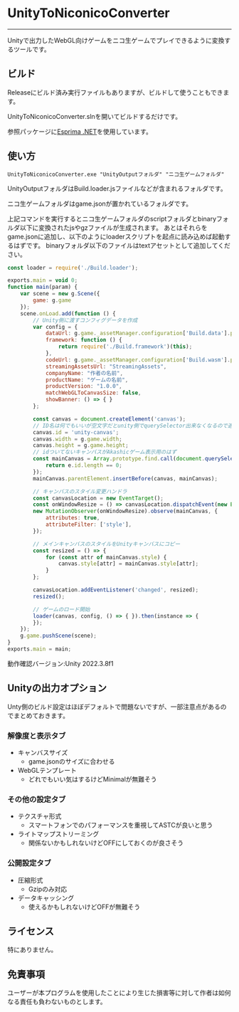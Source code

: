 # UnityToNiconicoConverter
---
Unityで出力したWebGL向けゲームをニコ生ゲームでプレイできるように変換するツールです。

## ビルド
Releaseにビルド済み実行ファイルもありますが、ビルドして使うこともできます。

UnityToNiconicoConverter.slnを開いてビルドするだけです。

参照パッケージに[Esprima .NET](https://github.com/sebastienros/esprima-dotnet)を使用しています。

## 使い方
```
UnityToNiconicoConverter.exe "UnityOutputフォルダ" "ニコ生ゲームフォルダ"
```
UnityOutputフォルダはBuild.loader.jsファイルなどが含まれるフォルダです。

ニコ生ゲームフォルダはgame.jsonが置かれているフォルダです。

上記コマンドを実行するとニコ生ゲームフォルダのscriptフォルダとbinaryフォルダ以下に変換されたjsやgzファイルが生成されます。
あとはそれらをgame.jsonに追加し、以下のようにloaderスクリプトを起点に読み込めば起動するはずです。
binaryフォルダ以下のファイルはtextアセットとして追加してください。
```javascript
const loader = require('./Build.loader');

exports.main = void 0;
function main(param) {
    var scene = new g.Scene({
        game: g.game
    });
    scene.onLoad.add(function () {
        // Unity側に渡すコンフィグデータを作成
        var config = {
            dataUrl: g.game._assetManager.configuration['Build.data'].path,
            framework: function () {
                return require('./Build.framework')(this);
            },
            codeUrl: g.game._assetManager.configuration['Build.wasm'].path,
            streamingAssetsUrl: "StreamingAssets",
            companyName: "作者の名前",
            productName: "ゲームの名前",
            productVersion: "1.0.0",
            matchWebGLToCanvasSize: false,
            showBanner: () => { }
        };

        const canvas = document.createElement('canvas');
        // ID名は何でもいいが空文字だとunity側でquerySelector出来なくなるので適当に付けておく
        canvas.id = 'unity-canvas';
        canvas.width = g.game.width;
        canvas.height = g.game.height;
        // idついてないキャンバスがAkashicゲーム表示用のはず
        const mainCanvas = Array.prototype.find.call(document.querySelectorAll('canvas'), e => {
            return e.id.length == 0;
        });
        mainCanvas.parentElement.insertBefore(canvas, mainCanvas);

        // キャンバスのスタイル変更ハンドラ
        const canvasLocation = new EventTarget();
        const onWindowResize = () => canvasLocation.dispatchEvent(new Event('changed'));
        new MutationObserver(onWindowResize).observe(mainCanvas, {
            attributes: true,
            attributeFilter: ['style'],
        });

        // メインキャンバスのスタイルをUnityキャンバスにコピー
        const resized = () => {
            for (const attr of mainCanvas.style) {
                canvas.style[attr] = mainCanvas.style[attr];
            }
        };

        canvasLocation.addEventListener('changed', resized);
        resized();

        // ゲームのロード開始
        loader(canvas, config, () => { }).then(instance => {
        });
    });
    g.game.pushScene(scene);
}
exports.main = main;
```

動作確認バージョン:Unity 2022.3.8f1
## Unityの出力オプション
Unty側のビルド設定はほぼデフォルトで問題ないですが、一部注意点があるのでまとめておきます。
### 解像度と表示タブ
* キャンバスサイズ
  * game.jsonのサイズに合わせる
* WebGLテンプレート
  * どれでもいい気はするけどMinimalが無難そう
### その他の設定タブ
* テクスチャ形式
  * スマートフォンでのパフォーマンスを重視してASTCが良いと思う
* ライトマップストリーミング
  * 関係ないかもしれないけどOFFにしておくのが良さそう
### 公開設定タブ
* 圧縮形式
  * Gzipのみ対応
* データキャッシング
  * 使えるかもしれないけどOFFが無難そう

## ライセンス
特にありません。

## 免責事項
ユーザーが本プログラムを使用したことにより生じた損害等に対して作者は如何なる責任も負わないものとします。
